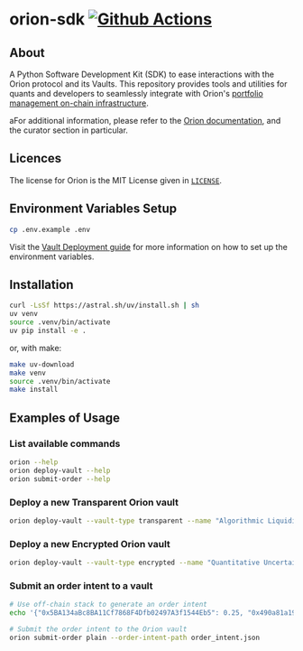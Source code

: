 # orion-sdk [![Github Actions][gha-badge]][gha]

[gha]: https://github.com/OrionFinanceAI/orion-sdk/actions
[gha-badge]: https://github.com/OrionFinanceAI/orion-sdk/actions/workflows/build.yml/badge.svg

## About

A Python Software Development Kit (SDK) to ease interactions with the Orion protocol and its Vaults. This repository provides tools and utilities for quants and developers to seamlessly integrate with Orion's [portfolio management on-chain infrastructure](https://github.com/OrionFinanceAI/protocol).

aFor additional information, please refer to the [Orion documentation](https://docs.orionfinance.ai), and the curator section in particular.

## Licences

The license for Orion is the MIT License given in [`LICENSE`](./LICENSE).

## Environment Variables Setup

```bash
cp .env.example .env
```

Visit the [Vault Deployment guide](https://docs.orionfinance.ai/curator/orion_sdk/deploy) for more information on how to set up the environment variables.

## Installation

```bash
curl -LsSf https://astral.sh/uv/install.sh | sh
uv venv
source .venv/bin/activate
uv pip install -e .
```

or, with make:

```bash
make uv-download
make venv
source .venv/bin/activate
make install
```

## Examples of Usage

### List available commands

```bash
orion --help
orion deploy-vault --help
orion submit-order --help
```

### Deploy a new Transparent Orion vault

```bash
orion deploy-vault --vault-type transparent --name "Algorithmic Liquidity Provision & Hedging Agent" --symbol "ALPHA" --fee-type hard_hurdle --performance-fee 100 --management-fee 10
```

### Deploy a new Encrypted Orion vault

```bash
orion deploy-vault --vault-type encrypted --name "Quantitative Uncertainty Analysis of Network Topologies" --symbol "QUANT" --fee-type high_water_mark --performance-fee 0 --management-fee 20
```

### Submit an order intent to a vault

```bash
# Use off-chain stack to generate an order intent
echo '{"0x5BA134aBc8BA11Cf7868F4Dfb02497A3f1544Eb5": 0.25, "0x490a81a1939762E6AA87C68C346A0be5E21B466c": 0.02, "0x8A359aAfbf0DF440B34bb97445d981C1944CD053": 0.015, "0xbD39EeAd46c3f28EB8309A74641ab9Ef947FFc83": 0.0255, "0x6b2741F97Ea3EA9C5bFeEa33575d1E73c4481010": 0.06, "0x58f7aaE7B2c017F74B7403C9e89537f43B13bE87": 0.40, "0x28345814d210f2FE11C8de03236f0Ba7b603D282": 0.22, "0x484fF4FB5Ca053b47e5e0490C363b5ea38bB2adF": 0.0095}' > order_intent.json

# Submit the order intent to the Orion vault
orion submit-order plain --order-intent-path order_intent.json
```
